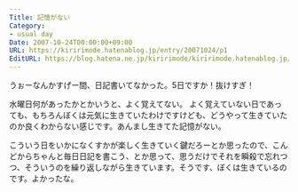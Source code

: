 ```yaml
---
Title: 記憶がない
Category:
- usual day
Date: 2007-10-24T00:00:00+09:00
URL: https://kiririmode.hatenablog.jp/entry/20071024/p1
EditURL: https://blog.hatena.ne.jp/kiririmode/kiririmode.hatenablog.jp/atom/entry/8454420450078216435
---
```



うぉーなんかすげー間、日記書いてなかった。5日ですか！抜けすぎ！


水曜日何があったかとかいうと、よく覚えてない。
よく覚えていない日であっても、もちろんぼくは元気に生きていたわけですけども、どうやって生きていたのか良くわからない感じです。あんまし生きてた記憶がない。


こういう日をいかになくすかが楽しく生きていく鍵だろーとか思ったので、こんどからちゃんと毎日日記を書こう、とか思って、思うだけでそれを瞬殺で忘れつつ、そういうのを繰り返しながら生きています。そうです、ぼくは生きているのです。よかったな。
